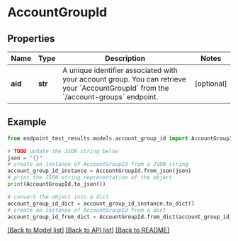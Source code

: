# AccountGroupId


## Properties

Name | Type | Description | Notes
------------ | ------------- | ------------- | -------------
**aid** | **str** | A unique identifier associated with your account group. You can retrieve your &#x60;AccountGroupId&#x60; from the &#x60;/account-groups&#x60; endpoint. | [optional] 

## Example

```python
from endpoint_test_results.models.account_group_id import AccountGroupId

# TODO update the JSON string below
json = "{}"
# create an instance of AccountGroupId from a JSON string
account_group_id_instance = AccountGroupId.from_json(json)
# print the JSON string representation of the object
print(AccountGroupId.to_json())

# convert the object into a dict
account_group_id_dict = account_group_id_instance.to_dict()
# create an instance of AccountGroupId from a dict
account_group_id_from_dict = AccountGroupId.from_dict(account_group_id_dict)
```
[[Back to Model list]](../README.md#documentation-for-models) [[Back to API list]](../README.md#documentation-for-api-endpoints) [[Back to README]](../README.md)



